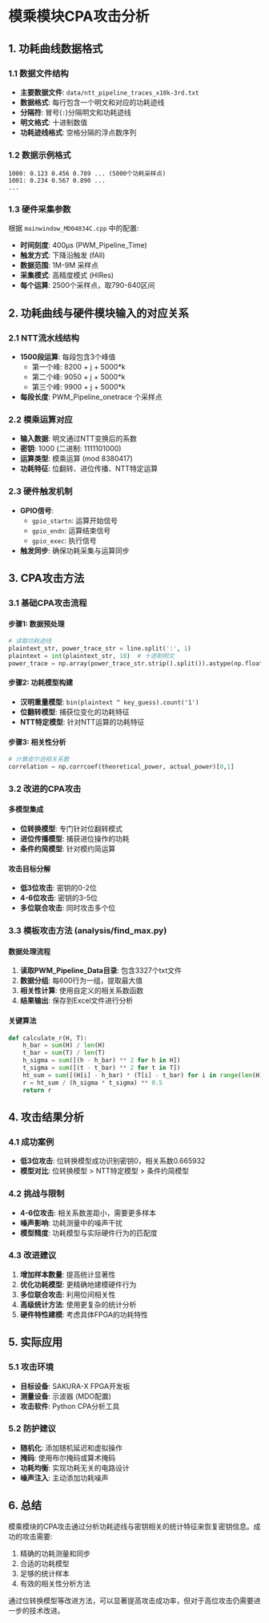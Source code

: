 # 模乘模块CPA攻击分析

## 1. 功耗曲线数据格式

### 1.1 数据文件结构
- **主要数据文件**: `data/ntt_pipeline_traces_x10k-3rd.txt`
- **数据格式**: 每行包含一个明文和对应的功耗迹线
- **分隔符**: 冒号(`:`)分隔明文和功耗迹线
- **明文格式**: 十进制数值
- **功耗迹线格式**: 空格分隔的浮点数序列

### 1.2 数据示例格式
```
1000: 0.123 0.456 0.789 ... (5000个功耗采样点)
1001: 0.234 0.567 0.890 ...
...
```

### 1.3 硬件采集参数
根据 `mainwindow_MD04034C.cpp` 中的配置:
- **时间刻度**: 400μs (PWM_Pipeline_Time)
- **触发方式**: 下降沿触发 (fAll)
- **数据范围**: 1M-9M 采样点
- **采集模式**: 高精度模式 (HIRes)
- **每个运算**: 2500个采样点，取790-840区间

## 2. 功耗曲线与硬件模块输入的对应关系

### 2.1 NTT流水线结构
- **1500段运算**: 每段包含3个峰值
  - 第一个峰: 8200 + j + 5000*k
  - 第二个峰: 9050 + j + 5000*k  
  - 第三个峰: 9900 + j + 5000*k
- **每段长度**: PWM_Pipeline_onetrace 个采样点

### 2.2 模乘运算对应
- **输入数据**: 明文通过NTT变换后的系数
- **密钥**: 1000 (二进制: 1111101000)
- **运算类型**: 模乘运算 (mod 8380417)
- **功耗特征**: 位翻转、进位传播、NTT特定运算

### 2.3 硬件触发机制
- **GPIO信号**:
  - `gpio_startn`: 运算开始信号
  - `gpio_endn`: 运算结束信号
  - `gpio_exec`: 执行信号
- **触发同步**: 确保功耗采集与运算同步

## 3. CPA攻击方法

### 3.1 基础CPA攻击流程

#### 步骤1: 数据预处理
```python
# 读取功耗迹线
plaintext_str, power_trace_str = line.split(':', 1)
plaintext = int(plaintext_str, 10)  # 十进制明文
power_trace = np.array(power_trace_str.strip().split()).astype(np.float64)
```

#### 步骤2: 功耗模型构建
- **汉明重量模型**: `bin(plaintext ^ key_guess).count('1')`
- **位翻转模型**: 捕获位变化的功耗特征
- **NTT特定模型**: 针对NTT运算的功耗特征

#### 步骤3: 相关性分析
```python
# 计算皮尔逊相关系数
correlation = np.corrcoef(theoretical_power, actual_power)[0,1]
```

### 3.2 改进的CPA攻击

#### 多模型集成
- **位转换模型**: 专门针对位翻转模式
- **进位传播模型**: 捕获进位操作的功耗
- **条件约简模型**: 针对模约简运算

#### 攻击目标分解
- **低3位攻击**: 密钥的0-2位
- **4-6位攻击**: 密钥的3-5位
- **多位联合攻击**: 同时攻击多个位

### 3.3 模板攻击方法 (analysis/find_max.py)

#### 数据处理流程
1. **读取PWM_Pipeline_Data目录**: 包含3327个txt文件
2. **数据分组**: 每600行为一组，提取最大值
3. **相关性计算**: 使用自定义的相关系数函数
4. **结果输出**: 保存到Excel文件进行分析

#### 关键算法
```python
def calculate_r(H, T):
    h_bar = sum(H) / len(H)
    t_bar = sum(T) / len(T)
    h_sigma = sum([(h - h_bar) ** 2 for h in H])
    t_sigma = sum([(t - t_bar) ** 2 for t in T])
    ht_sum = sum([(H[i] - h_bar) * (T[i] - t_bar) for i in range(len(H))])
    r = ht_sum / (h_sigma * t_sigma) ** 0.5
    return r
```

## 4. 攻击结果分析

### 4.1 成功案例
- **低3位攻击**: 位转换模型成功识别密钥0，相关系数0.665932
- **模型对比**: 位转换模型 > NTT特定模型 > 条件约简模型

### 4.2 挑战与限制
- **4-6位攻击**: 相关系数差距小，需要更多样本
- **噪声影响**: 功耗测量中的噪声干扰
- **模型精度**: 功耗模型与实际硬件行为的匹配度

### 4.3 改进建议
1. **增加样本数量**: 提高统计显著性
2. **优化功耗模型**: 更精确地建模硬件行为
3. **多位联合攻击**: 利用位间相关性
4. **高级统计方法**: 使用更复杂的统计分析
5. **硬件特性建模**: 考虑具体FPGA的功耗特性

## 5. 实际应用

### 5.1 攻击环境
- **目标设备**: SAKURA-X FPGA开发板
- **测量设备**: 示波器 (MDO配置)
- **攻击软件**: Python CPA分析工具

### 5.2 防护建议
- **随机化**: 添加随机延迟和虚拟操作
- **掩码**: 使用布尔掩码或算术掩码
- **功耗均衡**: 实现功耗无关的电路设计
- **噪声注入**: 主动添加功耗噪声

## 6. 总结

模乘模块的CPA攻击通过分析功耗迹线与密钥相关的统计特征来恢复密钥信息。成功的攻击需要:
1. 精确的功耗测量和同步
2. 合适的功耗模型
3. 足够的统计样本
4. 有效的相关性分析方法

通过位转换模型等改进方法，可以显著提高攻击成功率，但对于高位攻击仍需要进一步的技术改进。